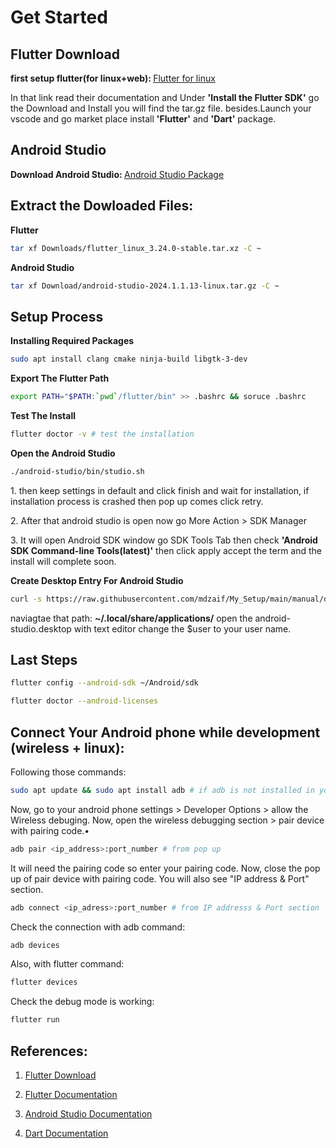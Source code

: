 # Get Started
## Flutter Download
<b>first setup flutter(for linux+web): </b><a href='https://docs.flutter.dev/get-started/install/linux/web'>Flutter for linux</a>
<p>In that link read their documentation and Under <b>'Install the Flutter SDK'</b> go the Download and Install you will find the tar.gz file. besides.Launch your vscode and go market place install <b>'Flutter'</b> and <b>'Dart'</b> package.
</p>

## Android Studio
<b>Download Android Studio: </b><a href='https://developer.android.com/studio/index.html
'>Android Studio Package</a>

## Extract the Dowloaded Files:

<b>Flutter</b>
```bash
tar xf Downloads/flutter_linux_3.24.0-stable.tar.xz -C ~
```
<b>Android Studio</b>
```bash
tar xf Download/android-studio-2024.1.1.13-linux.tar.gz -C ~
```

## Setup Process

<b>Installing Required Packages</b>
```bash
sudo apt install clang cmake ninja-build libgtk-3-dev
```
<b>Export The Flutter Path</b>

```bash
export PATH="$PATH:`pwd`/flutter/bin" >> .bashrc && soruce .bashrc
```

<b>Test The Install</b>

```bash
flutter doctor -v # test the installation
```

<b>Open the Android Studio</b>

```bash
./android-studio/bin/studio.sh
```
<p>1. then keep settings in default and click finish and wait for installation, if installation process is crashed then pop up comes click retry.</p>
<p>2. After that android studio is open now go More Action > SDK Manager</p>
<p>3. It will open Android SDK window go SDK Tools Tab then check <b>'Android SDK Command-line Tools(latest)'</b> then click apply accept the term and the install will complete soon.</p>

<b>Create Desktop Entry For Android Studio</b>

```bash
curl -s https://raw.githubusercontent.com/mdzaif/My_Setup/main/manual/dart_flutter/android-studio.desktop.entry >> ~/.local/share/applications/android-studio.desktop
```

 <p>naviagtae that path:
 <b>~/.local/share/applications/</b> open the android-studio.desktop with text editor change the $user to your user name. </p>

## Last Steps

```bash
flutter config --android-sdk ~/Android/sdk
```
```bash
flutter doctor --android-licenses
```

## Connect Your Android phone while development (wireless + linux):

Following those commands:

```bash
sudo apt update && sudo apt install adb # if adb is not installed in your linux machine
```

Now, go to your android phone settings > Developer Options > allow the Wireless debuging. Now, open the wireless debugging section > pair device with pairing code.•

```bash
adb pair <ip_address>:port_number # from pop up
```
It will need the pairing code so enter your pairing code. Now, close the pop up of pair device with pairing code. You will also see "IP address & Port" section.

```bash
adb connect <ip_adress>:port_number # from IP addresss & Port section
```

Check the connection with adb command:

```bash
adb devices
```
Also, with flutter command:

```bash
flutter devices
```
Check the debug mode is working:

```bash
flutter run
```

## References:

1. <a href='https://docs.flutter.dev/get-started/install'> Flutter Download </a><br>

2. <a href='https://docs.flutter.dev/'> Flutter Documentation </a><br>

3. <a href='https://developer.android.com/studio/index.html'> Android Studio Documentation</a><br>

4. <a href='https://dart.dev/language'> Dart Documentation </a>
